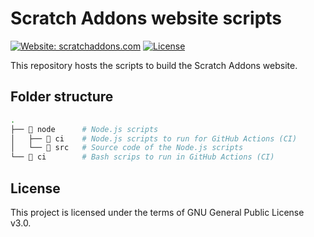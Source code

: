 # Scratch Addons website scripts

[![Website: scratchaddons.com](https://img.shields.io/badge/website-scratchaddons.com-ff7b26.svg?style=flat-square)](https://scratchaddons.com) [![License](https://img.shields.io/github/license/ScratchAddons/website-i18n?style=flat-square)](https://github.com/ScratchAddons/website-i18n/blob/master/LICENSE)

This repository hosts the scripts to build the Scratch Addons website. 

## Folder structure

```bash
.
├── 📂 node      # Node.js scripts
│   ├── 📂 ci    # Node.js scripts to run for GitHub Actions (CI) 
│   └── 📂 src   # Source code of the Node.js scripts
└── 📂 ci        # Bash scrips to run in GitHub Actions (CI)
```

## License

This project is licensed under the terms of GNU General Public License v3.0.
